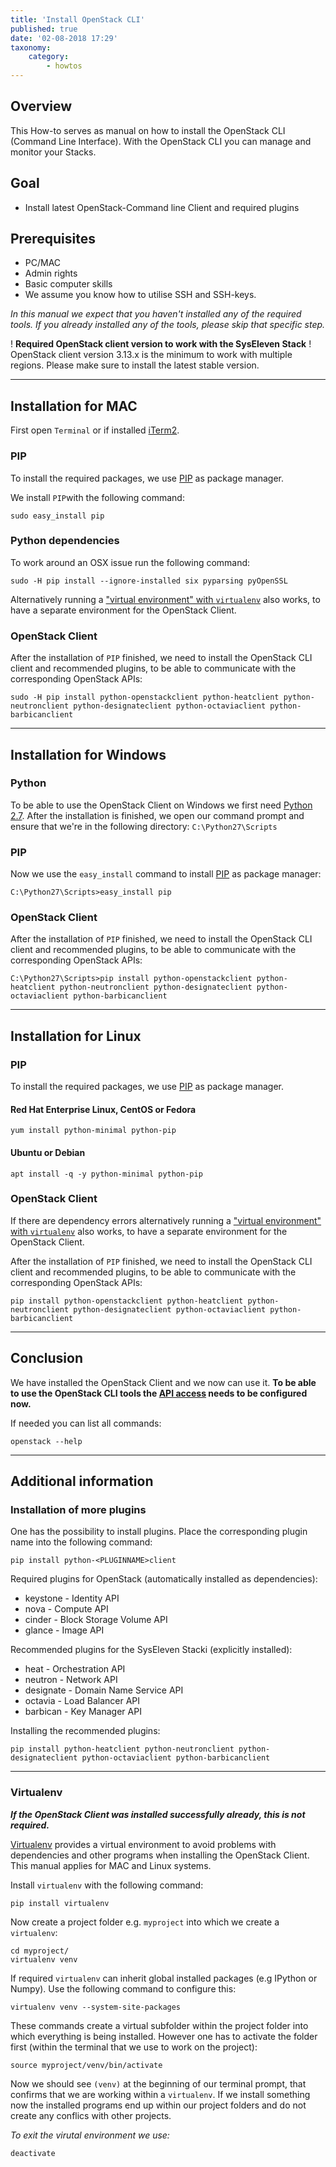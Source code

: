 ```yaml
---
title: 'Install OpenStack CLI'
published: true
date: '02-08-2018 17:29'
taxonomy:
    category:
        - howtos
---
```


## Overview

This How-to serves as manual on how to install the OpenStack CLI (Command Line Interface). With the OpenStack CLI you can manage and monitor your Stacks.

## Goal

* Install latest OpenStack-Command line Client and required plugins

## Prerequisites

* PC/MAC
* Admin rights
* Basic computer skills
* We assume you know how to utilise SSH and SSH-keys.

*In this manual we expect that you haven't installed any of the required tools.
If you already installed any of the tools, please skip that specific step.*

! **Required OpenStack client version to work with the SysEleven Stack**
! OpenStack client version 3.13.x is the minimum to work with multiple regions. Please make sure to install the latest stable version.

---

## Installation for MAC

First open `Terminal` or if installed [iTerm2](https://www.iterm2.com/).

### PIP

To install the required packages, we use [PIP](https://en.wikipedia.org/wiki/Pip_(package_manager)) as package manager.

We install `PIP`with the following command:

```shell
sudo easy_install pip
```

### Python dependencies

To work around an OSX issue run the following command:

```shell
sudo -H pip install --ignore-installed six pyparsing pyOpenSSL
```

Alternatively running a ["virtual environment" with `virtualenv`](#virtualenv) also works, to have a separate environment for the OpenStack Client.

### OpenStack Client

After the installation of `PIP` finished, we need to install the OpenStack CLI client and recommended plugins, to be able to communicate with the corresponding OpenStack APIs:

```shell
sudo -H pip install python-openstackclient python-heatclient python-neutronclient python-designateclient python-octaviaclient python-barbicanclient
```

---

## Installation for Windows

### Python

To be able to use the OpenStack Client on Windows we first need [Python 2.7](https://www.python.org/downloads/release/python-2712/).
After the installation is finished, we open our command prompt and ensure that we're in the following directory: `C:\Python27\Scripts`

### PIP

Now we use the `easy_install` command to install [PIP](https://en.wikipedia.org/wiki/Pip_(package_manager)) as package manager:

```batch
C:\Python27\Scripts>easy_install pip
```

### OpenStack Client

After the installation of `PIP` finished, we need to install the OpenStack CLI client and recommended plugins, to be able to communicate with the corresponding OpenStack APIs:

```batch
C:\Python27\Scripts>pip install python-openstackclient python-heatclient python-neutronclient python-designateclient python-octaviaclient python-barbicanclient
```

---

## Installation for Linux

### PIP

To install the required packages, we use [PIP](https://en.wikipedia.org/wiki/Pip_(package_manager)) as package manager.

#### Red Hat Enterprise Linux, CentOS or Fedora

```shell
yum install python-minimal python-pip
```

#### Ubuntu or Debian

```shell
apt install -q -y python-minimal python-pip
```

### OpenStack Client

If there are dependency errors alternatively running a ["virtual environment" with `virtualenv`](#virtualenv) also works, to have a separate environment for the OpenStack Client.

After the installation of `PIP` finished, we need to install the OpenStack CLI client and recommended plugins, to be able to communicate with the corresponding OpenStack APIs:

```shell
pip install python-openstackclient python-heatclient python-neutronclient python-designateclient python-octaviaclient python-barbicanclient
```

---

## Conclusion

We have installed the OpenStack Client and we now can use it.
**To be able to use the OpenStack CLI tools the [API access](../../02.Tutorials/02.api-access/docs.en.md) needs to be configured now.**

If needed you can list all commands:

```shell
openstack --help
```

---

## Additional information

### Installation of more plugins

One has the possibility to install plugins. Place the corresponding plugin name into the following command:

```shell
pip install python-<PLUGINNAME>client
```

Required plugins for OpenStack (automatically installed as dependencies):

* keystone - Identity API
* nova - Compute API
* cinder - Block Storage Volume API
* glance - Image API

Recommended plugins for the SysEleven Stacki (explicitly installed):

* heat - Orchestration API
* neutron - Network API
* designate - Domain Name Service API
* octavia - Load Balancer API
* barbican - Key Manager API

Installing the recommended plugins:

```shell
pip install python-heatclient python-neutronclient python-designateclient python-octaviaclient python-barbicanclient
```

---

### Virtualenv

***If the OpenStack Client was installed successfully already, this is not required.***

[Virtualenv](https://virtualenv.pypa.io) provides a virtual environment to avoid problems with dependencies and other programs when installing the OpenStack Client. This manual applies for MAC and Linux systems.

Install `virtualenv` with the following command:

```shell
pip install virtualenv
```

Now create a project folder e.g. `myproject` into which we create a `virtualenv`:

```shell
cd myproject/
virtualenv venv
```

If required `virtualenv` can inherit global installed packages (e.g IPython or Numpy). Use the following command to configure this:

```shell
virtualenv venv --system-site-packages
```

These commands create a virtual subfolder within the project folder into which everything is being installed. However one has to activate the folder first (within the terminal that we use to work on the project):

```shell
source myproject/venv/bin/activate
```

Now we should see `(venv)` at the beginning of our terminal prompt, that confirms that we are working within a `virtualenv`.
If we install something now the installed programs end up within our project folders and do not create any conflics with other projects.

*To exit the virutal environment we use:*

```shell
deactivate
```
